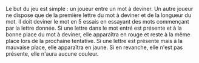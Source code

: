 Le but du jeu est simple : un joueur entre un mot à deviner. Un autre joueur ne dispose que de la première lettre du mot à deviner et de la longueur du mot. Il doit deviner le mot en 5 essais en essayant des mots commençant par la lettre donnée. Si une lettre dans le mot entré est présente et à la bonne place du mot à deviner, elle apparaîtra en rouge et reste à la même place lors de la prochaine tentative. Si une lettre est présente mais à la mauvaise place, elle apparaîtra en jaune. Si en revanche, elle n'est pas présente, elle n'aura aucune couleur.
